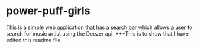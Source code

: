 # power-puff-girls

This is a simple web application that has a search bar which allows a user to search for music artist using the Deezer api.
\*\*\*This is to show that I have edited this readme file.
